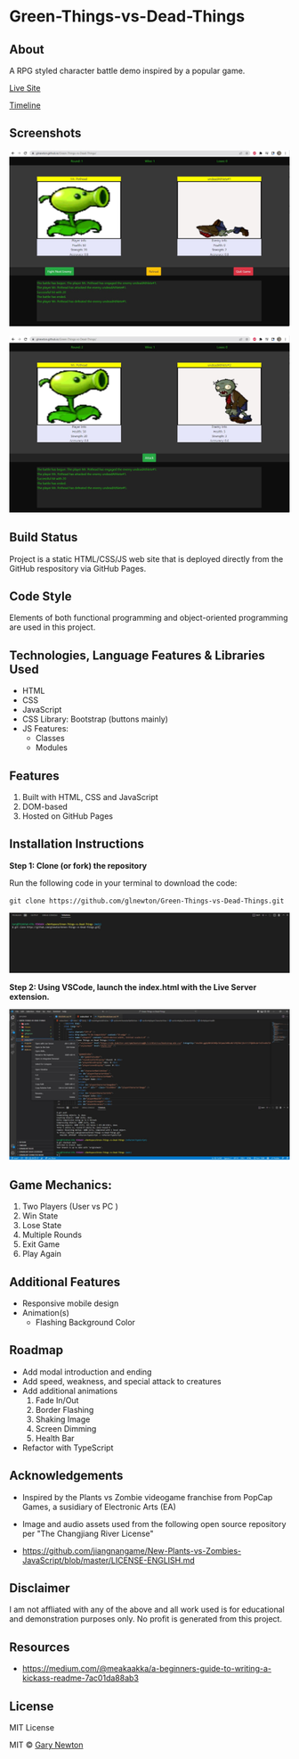 # Green-Things-vs-Dead-Things

## About

A RPG styled character battle demo inspired by a popular game.

[Live Site](https://glnewton.github.io/Green-Things-vs-Dead-Things/)

[Timeline](ProjectBreakdown.md)

## Screenshots

![Gameplay Screenshot 1](./images/gamePlayScreenshot1.jpg)

![Gameplay Screenshot 2](./images/gamePlayScreenshot2.jpg)

## Build Status

Project is a static HTML/CSS/JS web site that is deployed directly from the GitHub respository via GitHub Pages.

## Code Style

Elements of both functional programming and object-oriented programming are used in this project.

## Technologies, Language Features & Libraries Used

- HTML
- CSS
- JavaScript
- CSS Library: Bootstrap (buttons mainly)
- JS Features: 
    - Classes
    - Modules

## Features

1. Built with HTML, CSS and JavaScript
2. DOM-based 
3. Hosted on GitHub Pages

## Installation Instructions

**Step 1: Clone (or fork) the repository**

Run the following code in your terminal to download the code:

`git clone https://github.com/glnewton/Green-Things-vs-Dead-Things.git`

![Installation Screenshot 1](./images/installationScreenshot1.jpg)


**Step 2: Using VSCode, launch the index.html with the Live Server extension.**

![Installation Screenshot 2](./images/installationScreenshot2.jpg)


## Game Mechanics:

1. Two Players (User vs PC )
2. Win State
3. Lose State
4. Multiple Rounds
5. Exit Game
6. Play Again

## Additional Features

- Responsive mobile design
- Animation(s)
    - Flashing Background Color

## Roadmap

- Add modal introduction and ending
- Add speed, weakness, and special attack to creatures
- Add additional animations
    1. Fade In/Out
    2. Border Flashing
    3. Shaking Image
    4. Screen Dimming
    5. Health Bar
- Refactor with TypeScript




## Acknowledgements

- Inspired by the Plants vs Zombie videogame franchise from PopCap Games, a susidiary of Electronic Arts (EA)

- Image and audio assets used from the following open source repository per "The Changjiang River License"

- https://github.com/jiangnangame/New-Plants-vs-Zombies-JavaScript/blob/master/LICENSE-ENGLISH.md 

## Disclaimer

I am not affliated with any of the above and all work used is for educational and demonstration purposes only. No profit is generated from this project.

## Resources

- https://medium.com/@meakaakka/a-beginners-guide-to-writing-a-kickass-readme-7ac01da88ab3


## License

MIT License

MIT © [Gary Newton]()
